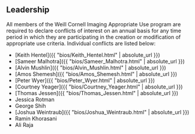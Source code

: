 ## Leadership

All members of the Weill Cornell Imaging Appropriate Use program are required to declare conflicts of interest on an annual basis for any time period in which they are participating in the creation or modification of appropriate use criteria. Individual conflicts are listed below:


* [Keith Hentel]({{ "bios/Keith_Hentel.html" | absolute_url }})
* [Sameer Malhotra]({{ "bios/Sameer_Malhotra.html" | absolute_url }})
* [Alvin Mushlin]({{ "bios/Alvin_Mushlin.html" | absolute_url }})
* [Amos Shemesh]({{ "bios/Amos_Shemesh.html" | absolute_url }})
* [Peter Wyer]({{ "bios/Peter_Wyer.html" | absolute_url }})
* [Courtney Yeager]({{ "bios/Courtney_Yeager.html" | absolute_url }})
* [Thomas Jessen]({{ "bios/Thomas_Jessen.html" | absolute_url }})
* Jessica Rotman
* George Shih
* [Joshua Weintraub]({{ "bios/Joshua_Weintraub.html" | absolute_url }})
* Ramin Khorasani
* Ali Raja

<script type='text/javascript'>
var links = document.links;

for (var i = 0; i < links.length; i++) {
  if (links[i].hostname != window.location.hostname) {
    links[i].target = '_blank';
  }
}
</script>

